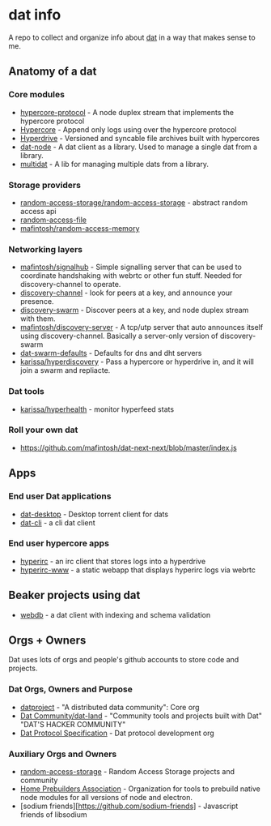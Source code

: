 # dat info

A repo to collect and organize info about [dat][dat] in a way that makes sense to me.

[dat]: https://docs.datproject.org

## Anatomy of a dat

### Core modules

- [hypercore-protocol](https://github.com/mafintosh/hypercore-protocol) - A node duplex stream that implements the hypercore protocol
- [Hypercore](https://github.com/mafintosh/hypercore) - Append only logs using over the hypercore protocol
- [Hyperdrive](https://github.com/mafintosh/hyperdrive) - Versioned and syncable file archives built with hypercores
- [dat-node](``https://github.com/datproject/dat-node) - A dat client as a library.  Used to manage a single dat from a library.
- [multidat](https://github.com/dat-land/multidat) - A lib for managing multiple dats from a library.

### Storage providers

- [random-access-storage/random-access-storage](https://github.com/random-access-storage/random-access-storage) - abstract random access api
- [random-access-file](https://github.com/random-access-storage/random-access-file)
- [mafintosh/random-access-memory](https://github.com/mafintosh/random-access-memory)

### Networking layers

- [mafintosh/signalhub](https://github.com/mafintosh/signalhub) -
Simple signalling server that can be used to coordinate handshaking with webrtc or other fun stuff.  Needed for discovery-channel to operate.
- [discovery-channel](https://github.com/maxogden/discovery-channel) - look for peers at a key, and announce your presence.
- [discovery-swarm](https://github.com/mafintosh/discovery-swarm) - Discover peers at a key, and node duplex stream with them.
- [mafintosh/discovery-server](https://github.com/mafintosh/discovery-server) - A tcp/utp server that auto announces itself using discovery-channel. Basically a server-only version of discovery-swarm
- [dat-swarm-defaults](https://github.com/datproject/dat-swarm-defaults) - Defaults for dns and dht servers
- [karissa/hyperdiscovery](https://github.com/karissa/hyperdiscovery) - Pass a hypercore or hyperdrive in, and it will join a swarm and repliacte.

### Dat tools

- [karissa/hyperhealth](https://github.com/karissa/hyperhealth) - monitor hyperfeed stats

### Roll your own dat

- https://github.com/mafintosh/dat-next-next/blob/master/index.js

## Apps

### End user Dat applications

- [dat-desktop][dat-desktop] - Desktop torrent client for dats
- [dat-cli][dat-cli] - a cli dat client

[dat-desktop]: https://github.com/dat-land/dat-desktop
[dat-cli]: https://github.com/datproject/dat

### End user hypercore apps

- [hyperirc](https://github.com/mafintosh/hyperirc) - an irc client that stores logs into a hyperdrive
- [hyperirc-www](https://github.com/mafintosh/hyperirc-www) - a static webapp that displays hyperirc logs via webrtc

## Beaker projects using dat

- [webdb](https://github.com/beakerbrowser/webdb) - a dat client with indexing and schema validation

## Orgs + Owners

Dat uses lots of orgs and people's github accounts to store code and projects.

### Dat Orgs, Owners and Purpose

- [datproject][datproject] - "A distributed data community": Core org
- [Dat Community/dat-land][dat-land] - "Community tools and projects built with Dat" "DAT'S HACKER COMMUNITY"
- [Dat Protocol Specification][datproto] - Dat protocol development org

[dat-land]: https://github.com/dat-land
[datproject]: https://github.com/datproject
[datproto]: https://github.com/datprotocol

### Auxiliary Orgs and Owners

- [random-access-storage][ras] - Random Access Storage projects and community
- [Home Prebuilders Association][hpa] - Organization for tools to prebuild native node modules for all versions of node and electron.
- [sodium friends][https://github.com/sodium-friends] - Javascript friends of libsodium

[ras]: https://github.com/random-access-storage
[hpa]: https://github.com/prebuild
